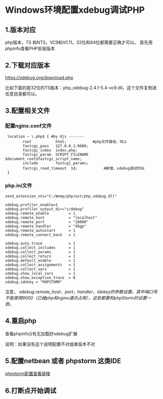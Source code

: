 #  Windows环境配置xdebug调试PHP

## 1.版本对应
php版本，TS 和NTS，VC9和VC11，32位和64位都需要正确才可以。
首先用phpinfo查看PHP安装版本


## 2.下载对应版本
https://xdebug.org/download.php

比如下载的是32位的TS版本：php_xdebug-2.4.1-5.4-vc9.dll，这个文件复制进任意目录都可以。

## 3.配置相关文件
###  配置nginx.conf文件
````
 location ~ \.php$ { #by djs -------
        root           html;            #php文件路径，同上
        fastcgi_pass   127.0.0.1:9000;
        fastcgi_index  index.php;
        fastcgi_param  SCRIPT_FILENAME  $document_root$fastcgi_script_name;
        include        fastcgi_params;
        fastcgi_read_timeout  1d;            #新增，xdebug调试时长
 }
 ````
### php.ini文件
````
zend_extension_nts="C:/Wnmp/php/ext/php_xdebug.dll"

xdebug.profiler_enable=1
xdebug.profiler_output_dir="c/debug"
xdebug.remote_enable         = 1
xdebug.remote_host           = "localhost"
xdebug.remote_port           = "10000"
xdebug.remote_handler        = "dbgp"
xdebug.remote_autostart      = 1
xdebug.remote_connect_back   = 1

xdebug.auto_trace            = 1
xdebug.collect_includes      = 1
xdebug.collect_params        = 1
xdebug.collect_return        = 1
xdebug.default_enable        = 1
xdebug.collect_assignments   = 1
xdebug.collect_vars          = 1
xdebug.show_local_vars       = 1
xdebug.show_exception_trace  = 0  
xdebug.idekey = "PHPSTORM"
````
注意，
*xdebug.remote_host，port，handler，idekey的参数设置。其中端口号不能使用9000（已被php和nginx通讯占用），这些都要和phpStorm的设置一致。*
## 4.重启php
查看phpinfo()有无加载好xdebug扩展

说明：如果没有这个说明配置不对或者版本不对

## 5.配置netbean 或者 phpstorm 这类IDE

[phpstorm配置查看链接](http://www.jianshu.com/p/e12b7fa62f2c)

## 6.打断点开始调试